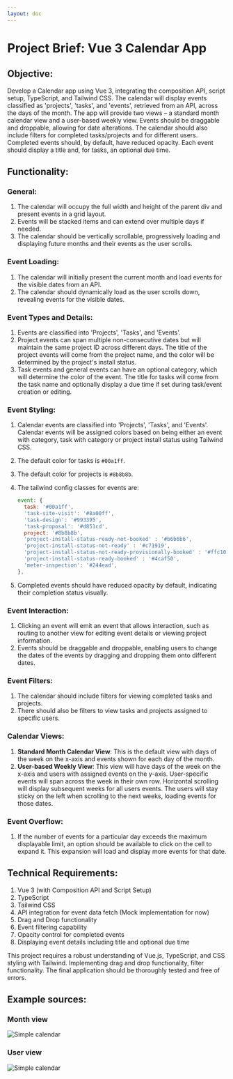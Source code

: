 ```yaml
---
layout: doc
---
```


# Project Brief: Vue 3 Calendar App

## Objective:

Develop a Calendar app using Vue 3, integrating the composition API, script setup, TypeScript, and Tailwind CSS. The calendar will display events classified as 'projects', 'tasks', and 'events', retrieved from an API, across the days of the month. The app will provide two views – a standard month calendar view and a user-based weekly view. Events should be draggable and droppable, allowing for date alterations. The calendar should also include filters for completed tasks/projects and for different users. Completed events should, by default, have reduced opacity. Each event should display a title and, for tasks, an optional due time.

## Functionality:

### General:

1. The calendar will occupy the full width and height of the parent div and present events in a grid layout.
2. Events will be stacked items and can extend over multiple days if needed.
3. The calendar should be vertically scrollable, progressively loading and displaying future months and their events as the user scrolls.

### Event Loading:

1. The calendar will initially present the current month and load events for the visible dates from an API.
2. The calendar should dynamically load as the user scrolls down, revealing events for the visible dates.

### Event Types and Details:

1. Events are classified into 'Projects', 'Tasks', and 'Events'.
2. Project events can span multiple non-consecutive dates but will maintain the same project ID across different days. The title of the project events will come from the project name, and the color will be determined by the project's install status.
3. Task events and general events can have an optional category, which will determine the color of the event. The title for tasks will come from the task name and optionally display a due time if set during task/event creation or editing.

### Event Styling:

1. Calendar events are classified into 'Projects', 'Tasks', and 'Events'. Calendar events will be assigned colors based on being either an event with category, task with category or project install status using Tailwind CSS.
2. The default color for tasks is `#00a1ff`.
3. The default color for projects is `#8b8b8b`.
4. The tailwind config classes for events are:

    ```javascript
    event: {
      task: '#00a1ff',
      'task-site-visit': '#8a00ff',
      'task-design': '#993395',
      'task-proposal': '#d851cd',
      project: '#8b8b8b',
      'project-install-status-ready-not-booked' : '#b6b6b6',
      'project-install-status-not-ready' : '#c71919',
      'project-install-status-not-ready-provisionally-booked' : '#ffc107',
      'project-install-status-ready-booked' : '#4caf50',
      'meter-inspection': '#244ead',
    },
    ```
5. Completed events should have reduced opacity by default, indicating their completion status visually.

### Event Interaction:

1. Clicking an event will emit an event that allows interaction, such as routing to another view for editing event details or viewing project information.
2. Events should be draggable and droppable, enabling users to change the dates of the events by dragging and dropping them onto different dates.

### Event Filters:

1. The calendar should include filters for viewing completed tasks and projects.
2. There should also be filters to view tasks and projects assigned to specific users.

### Calendar Views:

1. **Standard Month Calendar View**: This is the default view with days of the week on the x-axis and events shown for each day of the month.
2. **User-based Weekly View**: This view will have days of the week on the x-axis and users with assigned events on the y-axis. User-specific events will span across the week in their own row. Horizontal scrolling will display subsequent weeks for all users events.
The users will stay sticky on the left when scrolling to the next weeks, loading events for those dates.

### Event Overflow:

1. If the number of events for a particular day exceeds the maximum displayable limit, an option should be available to click on the cell to expand it. This expansion will load and display more events for that date.

## Technical Requirements:

1. Vue 3 (with Composition API and Script Setup)
2. TypeScript
3. Tailwind CSS
4. API integration for event data fetch (Mock implementation for now)
5. Drag and Drop functionality
6. Event filtering capability
7. Opacity control for completed events
8. Displaying event details including title and optional due time

This project requires a robust understanding of Vue.js, TypeScript, and CSS styling with Tailwind. Implementing drag and drop functionality, filter functionality. The final application should be thoroughly tested and free of errors.

## Example sources:

### Month view

![Simple calendar](/assets/images/briefs/simple-calendar.png)

### User view

![Simple calendar](/assets/images/briefs/user-view-calendar.jpeg)